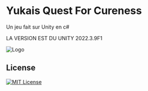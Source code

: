 
# Yukais Quest For Cureness

Un jeu fait sur Unity en c#

LA VERSION EST DU UNITY 2022.3.9F1


![Logo](https://upload.wikimedia.org/wikipedia/commons/c/c4/Unity_2021.svg)

## License

[![MIT License](https://img.shields.io/badge/License-MIT-green.svg)](https://choosealicense.com/licenses/mit/)

